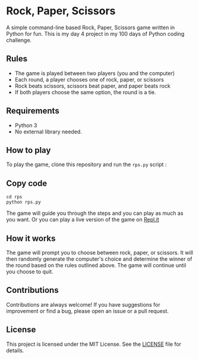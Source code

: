 # Rock, Paper, Scissors
A simple command-line based Rock, Paper, Scissors game written in Python for fun. This is my day 4 project in my 100 days of Python coding challenge.

## Rules
+ The game is played between two players (you and the computer)
+ Each round, a player chooses one of rock, paper, or scissors
+ Rock beats scissors, scissors beat paper, and paper beats rock
+ If both players choose the same option, the round is a tie.

## Requirements
* Python 3
* No external library needed.

## How to play
To play the game, clone this repository and run the ```rps.py``` script :

## Copy code
```git clone https://github.com/username/rps.git
cd rps
python rps.py
```
The game will guide you through the steps and you can play as much as you want.
Or you can play a live version of the game on [Repl.it](https://replit.com/@labelisaiah/rock-paper-scissors-game?v=1)

## How it works
The game will prompt you to choose between rock, paper, or scissors. It will then randomly generate the computer's choice and determine the winner of the round based on the rules outlined above. The game will continue until you choose to quit.

## Contributions
Contributions are always welcome! If you have suggestions for improvement or find a bug, please open an issue or a pull request.

## License
This project is licensed under the MIT License. See the [LICENSE](https://chat.openai.com/chat/LICENSE) file for details.
